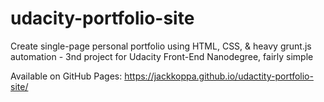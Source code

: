 # udacity-portfolio-site
Create single-page personal portfolio using HTML, CSS, & heavy grunt.js automation - 3nd project for Udacity Front-End Nanodegree, fairly simple

Available on GitHub Pages: https://jackkoppa.github.io/udactity-portfolio-site/

